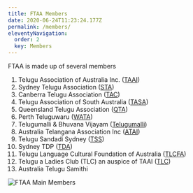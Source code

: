 ```yaml
---
title: FTAA Members
date: 2020-06-24T11:23:24.177Z
permalink: /members/
eleventyNavigation:
  order: 2
  key: Members
---
```

FTAA is made up of several members

1. Telugu Association of Australia Inc. ([TAAI](http://web.archive.org/web/20200308152223/http://www.taai.net.au/))
2. Sydney Telugu Association ([STA](http://web.archive.org/web/20200308152223/http://www.sydneytelugu.org/))
3. Canberra Telugu Association ([TAC](http://web.archive.org/web/20200308152223/http://www.tacanberra.com/))
4. Telugu Association of South Australia ([TASA](http://web.archive.org/web/20200308152223/http://www.tasa.asn.au/))
5. Queensland Telugu Association ([QTA](http://web.archive.org/web/20200308152223/http://qldteluguassociation.org/))
6. Perth Teluguwaru ([WATA](http://web.archive.org/web/20200308152223/http://www.perthteluguwaru.org/))
7. Telugumalli & Bhuvana Vijayam ([Telugumalli](http://web.archive.org/web/20200308152223/http://www.telugumalli.com/))
8. Australia Telangana Association Inc ([ATAI](http://web.archive.org/web/20200308152223/http://www.atai.org.au/))
9. Telugu Sandadi Sydney ([TSS](http://web.archive.org/web/20200308152223/https://www.facebook.com/TeluguSandadi/))
10. Sydney TDP ([TDA](http://web.archive.org/web/20200308152223/http://telugudesam.org.au/))
11. Telugu Language Cultural Foundation of Australia ([TLCFA](http://web.archive.org/web/20200308152223/http://www.tlcfa.org.au/))
12. Telugu a Ladies Club (TLC) an auspice of TAAI ([TLC](http://web.archive.org/web/20200308152223/https://www.facebook.com/Telugu-Ladies-Club-TLC-787046894683634/))
13. Australia Telugu Samithi

![FTAA Main Members](/static/img/members.png)